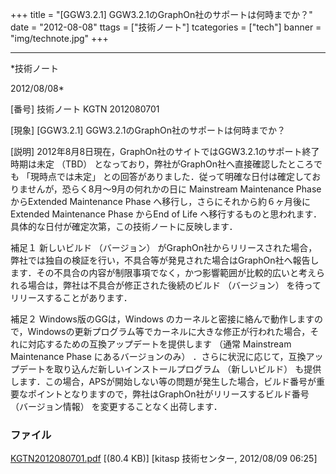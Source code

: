 ﻿+++
title = "[GGW3.2.1] GGW3.2.1のGraphOn社のサポートは何時までか？"
date = "2012-08-08"
ttags = ["技術ノート"]
tcategories = ["tech"]
banner = "img/technote.jpg"
+++

-----------------------------------------------------------------------------------------------------------------------------

*技術ノート

2012/08/08*


[番号]
技術ノート KGTN 2012080701

[現象]
[GGW3.2.1] GGW3.2.1のGraphOn社のサポートは何時までか？

[説明]
2012年8月8日現在，GraphOn社のサイトではGGW3.2.1のサポート終了時期は未定
（TBD） となっており，弊社がGraphOn社へ直接確認したところでも
「現時点では未定」
との回答がありました．従って明確な日付は確定しておりませんが，恐らく8月〜9月の何れかの日に
Mainstream Maintenance Phase からExtended Maintenance Phase
へ移行し，さらにそれから約６ヶ月後にExtended Maintenance Phase からEnd
of Life
へ移行するものと思われます．具体的な日付が確定次第，この技術ノートに反映します．

補足１
新しいビルド （バージョン）
がGraphOn社からリリースされた場合，弊社では独自の検証を行い，不具合等が発見された場合はGraphOn社へ報告します．その不具合の内容が制限事項でなく，かつ影響範囲が比較的広いと考えられる場合は，弊社は不具合が修正された後続のビルド
（バージョン） を待ってリリースすることがあります．

補足２
Windows版のGGは，Windows
のカーネルと密接に絡んで動作しますので，Windowsの更新プログラム等でカーネルに大きな修正が行われた場合，それに対応するための互換アップデートを提供します
（通常 Mainstream Maintenance Phase にあるバージョンのみ）
．さらに状況に応じて，互換アップデートを取り込んだ新しいインストールプログラム
（新しいビルド）
も提供します．この場合，APSが開始しない等の問題が発生した場合，ビルド番号が重要なポイントとなりますので，弊社はGraphOn社がリリースするビルド番号
（バージョン情報） を変更することなく出荷します．


### ファイル

 
 


[KGTN2012080701.pdf](http://techreport.kitasp.net/attachments/download/969/KGTN2012080701.pdf)
 [(80.4 KB)] [kitasp 技術センター, 2012/08/09
06:25]


 


 

